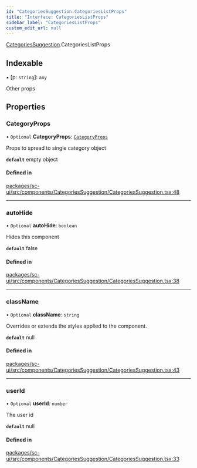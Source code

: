 ```yaml
---
id: "CategoriesSuggestion.CategoriesListProps"
title: "Interface: CategoriesListProps"
sidebar_label: "CategoriesListProps"
custom_edit_url: null
---
```


[CategoriesSuggestion](../modules/CategoriesSuggestion).CategoriesListProps

## Indexable

▪ [p: `string`]: `any`

Other props

## Properties

### CategoryProps

• `Optional` **CategoryProps**: [`CategoryProps`](Category.CategoryProps)

Props to spread to single category object

**`default`** empty object

#### Defined in

[packages/sc-ui/src/components/CategoriesSuggestion/CategoriesSuggestion.tsx:48](https://github.com/selfcommunity/community-ui/blob/0c5b0c7/packages/sc-ui/src/components/CategoriesSuggestion/CategoriesSuggestion.tsx#L48)

___

### autoHide

• `Optional` **autoHide**: `boolean`

Hides this component

**`default`** false

#### Defined in

[packages/sc-ui/src/components/CategoriesSuggestion/CategoriesSuggestion.tsx:38](https://github.com/selfcommunity/community-ui/blob/0c5b0c7/packages/sc-ui/src/components/CategoriesSuggestion/CategoriesSuggestion.tsx#L38)

___

### className

• `Optional` **className**: `string`

Overrides or extends the styles applied to the component.

**`default`** null

#### Defined in

[packages/sc-ui/src/components/CategoriesSuggestion/CategoriesSuggestion.tsx:43](https://github.com/selfcommunity/community-ui/blob/0c5b0c7/packages/sc-ui/src/components/CategoriesSuggestion/CategoriesSuggestion.tsx#L43)

___

### userId

• `Optional` **userId**: `number`

The user id

**`default`** null

#### Defined in

[packages/sc-ui/src/components/CategoriesSuggestion/CategoriesSuggestion.tsx:33](https://github.com/selfcommunity/community-ui/blob/0c5b0c7/packages/sc-ui/src/components/CategoriesSuggestion/CategoriesSuggestion.tsx#L33)
